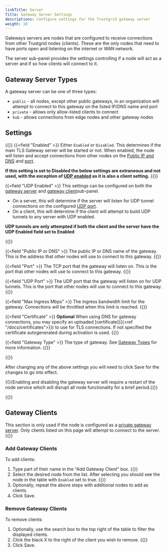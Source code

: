 ```yaml
---
linkTitle: Server
Title: Gateway Server Settings
descriptions: Configure settings for the Trustgrid gateway server
weight: 10
---
```


Gateways servers are nodes that are configured to receive connections from other Trustgrid nodes (clients).  These are the only nodes that need to have ports open and listening on the internet or WAN network. 

The server sub-panel provides the settings controlling if a node will act as a server and if so how clients will connect to it. 

## Gateway Server Types

A gateway server can be one of three types:

- `public` - all nodes, except other public gateways, in an organization will attempt to connect to this gateway on the listed IP/DNS name and port
- `private` - allows only allow-listed clients to connect
- `hub` - allows connections from edge nodes and other gateway nodes

## Settings

{{<fields>}}
{{<field "Enabled" >}}
Either `Enabled` or `Disabled`. This determines if the main TLS Gateway server will be started or not. When enabled, the node will listen and accept connections from other nodes on the [Public IP and DNS](#public-ip-or-dns) and [port](#port).

**If this setting is set to Disabled the below settings are extraneous and not used, with the exception of [UDP enabled](#udp-enabled) as it is also a client setting.**
{{</field >}}

{{<field "UDP Enabled" >}}
This settings can be configured on both the [gateway server](../gateway-server) and [gateway client](../gateway-client)sub-panel. 
- On a server, this will determine if the server will listen for UDP tunnel connections on the configured [UDP port](#udp-port).
- On a client, this will determine if the client will attempt to build UDP tunnels to any server with UDP enabled.

**UDP tunnels are only attempted if both the client and the server have the UDP Enabled field set to Enabled**

{{</field >}}

{{<field "Public IP or DNS" >}}
The public IP or DNS name of the gateway. This is the address that other nodes will use to connect to this gateway.
{{</field >}}

{{<field "Port" >}}
The TCP port that the gateway will listen on. This is the port that other nodes will use to connect to this gateway.
{{</field >}}

{{<field "UDP Port" >}}
The UDP port that the gateway will listen on for UDP tunnels. This is the port that other nodes will use to connect to this gateway.
{{</field >}}

{{<field "Max Ingress Mbps" >}}
The ingress bandwidth limit for the gateway. Connections will be throttled when this limit is reached.
{{</field >}}

{{<field "Certificate" >}}
**Optional** When using DNS for gateway connections, you may specify an uploaded [certificate]({{<ref "/docs/certificates">}}) to use for TLS connections. If not specified the certificate autogenerated during activation is used. 
{{</field >}}

{{<field "Gateway Type" >}}
The type of gateway. See [Gateway Types](#gateway-server-types) for more information.
{{</field >}}



{{</fields>}}

After changing any of the above settings you will need to click Save for the changes to go into effect. 

{{<alert color="warning">}}Enabling and disabling the gateway server will require a restart of the node service which will disrupt all node functionality for a brief period.{{</alert>}}

 {{<tgimg src="gateway-server.png" caption="Example Gateway Server settings" width="90%">}}


 ## Gateway Clients

 This section is only used if the node is configured as a [private gateway server](#gateway-server-types). Only clients listed on this page will attempt to connect to the server.  
 {{<tgimg src="gateway-private-clients.png">}}

 ### Add Gateway Clients
 To add clients:
 1. Type part of their name in the "Add Gateway Client" box. {{<tgimg src="add-client-filter.png" caption="Example showing filtered list of nodes" width="50%">}}
 1. Select the desired node from the list. After selecting you should see the node in the table with `Enabled` set to true. {{<tgimg src="add-client-list.png" width="75%" caption="Selected node added to table">}}
 1. Optionally, repeat the above steps with additional nodes to add as clients.
 1. Click Save.

 ### Remove Gateway Clients
To remove clients:
1. Optionally, use the search box to the top right of the table to filter the displayed clients. 
1. Click the black X to the right of the client you wish to remove. {{<tgimg src="delete-client.png" caption="Black X will remove the client" width="75%">}}
1. Click Save.